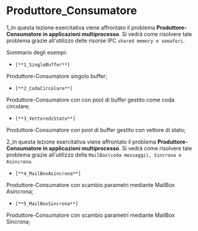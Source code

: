 # Produttore_Consumatore

1_In questa lezione esercitativa viene affrontato il problema **Produttore-Consumatore in applicazioni multiprocesso**. 
Si vedrà come risolvere tale problema grazie all'utilizzo delle risorse IPC `shared memory e semafori`.

Sommario degli esempi:


- `[**1_SingleBuffer**]`

Produttore-Consumatore singolo buffer;

- `[**2_CodaCircolare**]`

Produttore-Consumatore con con pool di buffer gestito come coda circolare;

- `[**3_VettorediStato**]`

Produttore-Consumatore con pool di buffer gestito con vettore di stato;

2_In questa lezione esercitativa viene affrontato il problema **Produttore-Consumatore in applicazioni multiprocesso**. 
Si vedrà come risolvere tale problema grazie all'utilizzo della `MailBox(coda messaggi), Sincrona e Asincrona`.

- `[**4_MailBoxAsincrona**]`

Produttore-Consumatore con scambio parametri mediante MailBox Asincrona;

- `[**5_MailBoxSincrona**]`

Produttore-Consumatore con scambio parametri mediante MailBox Sincrona;
